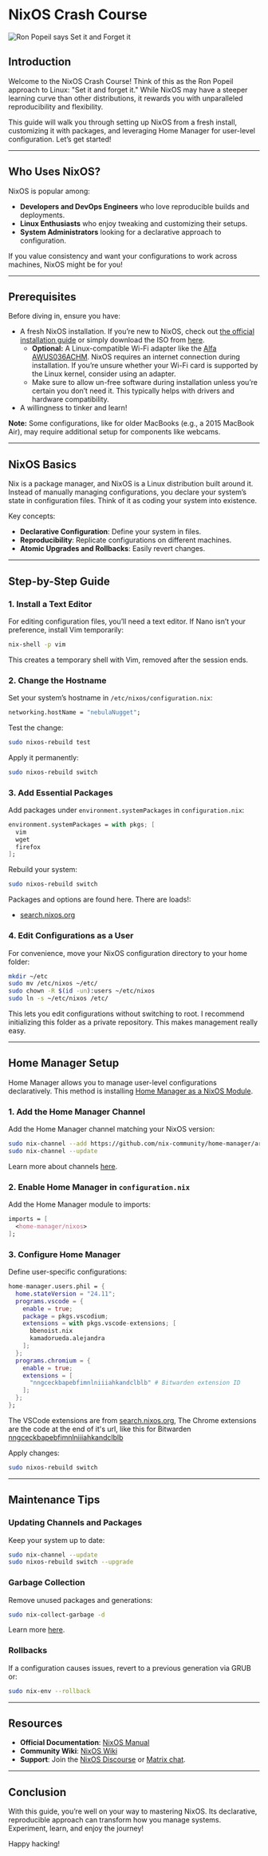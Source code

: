 # NixOS Crash Course
![Ron Popeil says Set it and Forget it](https://substackcdn.com/image/fetch/f_auto,q_auto:good,fl_progressive:steep/https%3A%2F%2Fbucketeer-e05bbc84-baa3-437e-9518-adb32be77984.s3.amazonaws.com%2Fpublic%2Fimages%2F33d6e1a2-8b3a-41f0-9430-2758dec0a401_387x405.jpeg)

## Introduction
Welcome to the NixOS Crash Course! Think of this as the Ron Popeil approach to Linux: "Set it and forget it." While NixOS may have a steeper learning curve than other distributions, it rewards you with unparalleled reproducibility and flexibility.

This guide will walk you through setting up NixOS from a fresh install, customizing it with packages, and leveraging Home Manager for user-level configuration. Let’s get started!

---

## Who Uses NixOS?
NixOS is popular among:
- **Developers and DevOps Engineers** who love reproducible builds and deployments.
- **Linux Enthusiasts** who enjoy tweaking and customizing their setups.
- **System Administrators** looking for a declarative approach to configuration.

If you value consistency and want your configurations to work across machines, NixOS might be for you!

---

## Prerequisites
Before diving in, ensure you have:
- A fresh NixOS installation. If you’re new to NixOS, check out [the official installation guide](https://nixos.org/manual/nixos/stable/#chap-installation) or simply download the ISO from [here](https://nixos.org/download/).
  - **Optional:** A Linux-compatible Wi-Fi adapter like the [Alfa AWUS036ACHM](https://www.amazon.com/AWUS036ACHM-802-11ac-Range-Boost-Adapter/dp/B08SJBV1N3). NixOS requires an internet connection during installation. If you’re unsure whether your Wi-Fi card is supported by the Linux kernel, consider using an adapter.
  - Make sure to allow un-free software during installation unless you’re certain you don’t need it. This typically helps with drivers and hardware compatibility.
- A willingness to tinker and learn!

**Note:** Some configurations, like for older MacBooks (e.g., a 2015 MacBook Air), may require additional setup for components like webcams. 

---

## NixOS Basics
Nix is a package manager, and NixOS is a Linux distribution built around it. Instead of manually managing configurations, you declare your system’s state in configuration files. Think of it as coding your system into existence.



Key concepts:
- **Declarative Configuration**: Define your system in files.
- **Reproducibility**: Replicate configurations on different machines.
- **Atomic Upgrades and Rollbacks**: Easily revert changes.

---

## Step-by-Step Guide

### 1. Install a Text Editor
For editing configuration files, you’ll need a text editor. If Nano isn’t your preference, install Vim temporarily:
```bash
nix-shell -p vim
```
This creates a temporary shell with Vim, removed after the session ends.

### 2. Change the Hostname
Set your system’s hostname in `/etc/nixos/configuration.nix`:
```nix
networking.hostName = "nebulaNugget";
```

Test the change:
```bash
sudo nixos-rebuild test
```
Apply it permanently:
```bash
sudo nixos-rebuild switch
```

### 3. Add Essential Packages
Add packages under `environment.systemPackages` in `configuration.nix`:
```nix
environment.systemPackages = with pkgs; [
  vim
  wget
  firefox
];
```
Rebuild your system:
```bash
sudo nixos-rebuild switch
```
Packages and options are found here. There are loads!:
- [search.nixos.org](https://search.nixos.org/)


### 4. Edit Configurations as a User
For convenience, move your NixOS configuration directory to your home folder:
```bash
mkdir ~/etc
sudo mv /etc/nixos ~/etc/
sudo chown -R $(id -un):users ~/etc/nixos
sudo ln -s ~/etc/nixos /etc/
```
This lets you edit configurations without switching to root. I recommend initializing this folder as a private repository. This makes management really easy. 

---

## Home Manager Setup
Home Manager allows you to manage user-level configurations declaratively. This method is installing [Home Manager as a NixOS Module](https://nix-community.github.io/home-manager/index.xhtml#sec-install-nixos-module).

### 1. Add the Home Manager Channel
Add the Home Manager channel matching your NixOS version:
```bash
sudo nix-channel --add https://github.com/nix-community/home-manager/archive/release-24.11.tar.gz home-manager
sudo nix-channel --update
```
Learn more about channels [here](https://nixos.org/manual/nixos/stable/#sec-channels).

### 2. Enable Home Manager in `configuration.nix`
Add the Home Manager module to imports:
```nix
imports = [
  <home-manager/nixos>
];
```

### 3. Configure Home Manager
Define user-specific configurations:
```nix
home-manager.users.phil = {
  home.stateVersion = "24.11";
  programs.vscode = {
    enable = true;
    package = pkgs.vscodium;
    extensions = with pkgs.vscode-extensions; [
      bbenoist.nix
      kamadorueda.alejandra
    ];
  };
  programs.chromium = {
    enable = true;
    extensions = [
      "nngceckbapebfimnlniiiahkandclblb" # Bitwarden extension ID
    ];
  };
};
```
The VSCode extensions are from [search.nixos.org](https://search.nixos.org/), The Chrome extensions are the code at the end of it's url, like this for Bitwarden [nngceckbapebfimnlniiiahkandclblb](https://chromewebstore.google.com/detail/bitwarden-password-manage/nngceckbapebfimnlniiiahkandclblb) 

Apply changes:
```bash
sudo nixos-rebuild switch
```

---

## Maintenance Tips

### Updating Channels and Packages
Keep your system up to date:
```bash
sudo nix-channel --update
sudo nixos-rebuild switch --upgrade
```

### Garbage Collection
Remove unused packages and generations:
```bash
sudo nix-collect-garbage -d
```
Learn more [here](https://nix.dev/manual/nix/2.24/package-management/garbage-collection.html).

### Rollbacks
If a configuration causes issues, revert to a previous generation via GRUB or:
```bash
sudo nix-env --rollback
```

---

## Resources
- **Official Documentation**: [NixOS Manual](https://nixos.org/manual/nixos/stable/)
- **Community Wiki**: [NixOS Wiki](https://nixos.wiki/)
- **Support**: Join the [NixOS Discourse](https://discourse.nixos.org/) or [Matrix chat](https://matrix.to/#/#nixos:matrix.org).

---

## Conclusion
With this guide, you’re well on your way to mastering NixOS. Its declarative, reproducible approach can transform how you manage systems. Experiment, learn, and enjoy the journey!

Happy hacking!

